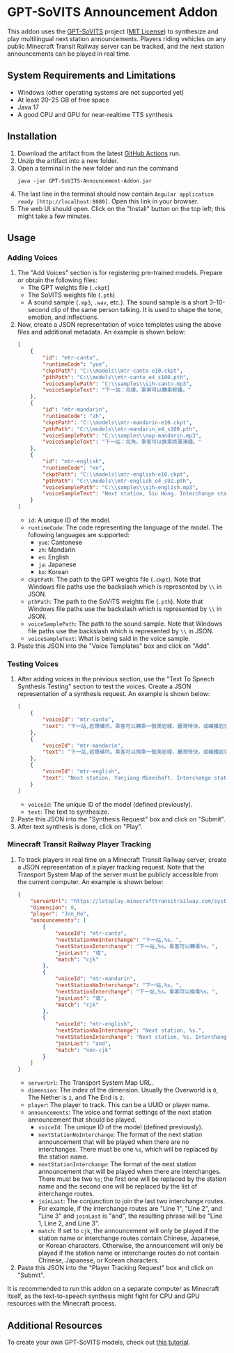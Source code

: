# GPT-SoVITS Announcement Addon

This addon uses the [GPT-SoVITS](https://github.com/RVC-Boss/GPT-SoVITS) project ([MIT License](https://github.com/RVC-Boss/GPT-SoVITS/blob/main/LICENSE)) to synthesize and play multilingual next station announcements.
Players riding vehicles on any public Minecraft Transit Railway server can be tracked, and the next station announcements can be played in real time.

## System Requirements and Limitations

- Windows (other operating systems are not supported yet)
- At least 20–25 GB of free space
- Java 17
- A good CPU and GPU for near-realtime TTS synthesis

## Installation

1. Download the artifact from the latest [GitHub Actions](https://github.com/Minecraft-Transit-Railway/GPT-SoVITS-Announcement-Addon/actions) run.
2. Unzip the artifact into a new folder.
3. Open a terminal in the new folder and run the command
   ```
   java -jar GPT-SoVITS-Announcement-Addon.jar
   ```
4. The last line in the terminal should now contain `Angular application ready [http://localhost:8080]`. Open this link in your browser.
5. The web UI should open. Click on the "Install" button on the top left; this might take a few minutes.

## Usage

### Adding Voices

1. The "Add Voices" section is for registering pre-trained models. Prepare or obtain the following files:
    - The GPT weights file (`.ckpt`)
    - The SoVITS weights file (`.pth`)
    - A sound sample (`.mp3`, `.wav`, etc.). The sound sample is a short 3–10-second clip of the same person talking. It is used to shape the tone, emotion, and inflections.
2. Now, create a JSON representation of voice templates using the above files and additional metadata. An example is shown below:
   ```json
   [
       {
           "id": "mtr-canto",
           "runtimeCode": "yue",
           "ckptPath": "C:\\models\\mtr-canto-e10.ckpt",
           "pthPath": "C:\\models\\mtr-canto_e4_s100.pth",
           "voiceSamplePath": "C:\\samples\\sih-canto.mp3",
           "voiceSampleText": "下一站：兆康。乘客可以轉乘輕鐵。"
       },
       {
           "id": "mtr-mandarin",
           "runtimeCode": "zh",
           "ckptPath": "C:\\models\\mtr-mandarin-e10.ckpt",
           "pthPath": "C:\\models\\mtr-mandarin_e4_s100.pth",
           "voiceSamplePath": "C:\\samples\\nop-mandarin.mp3",
           "voiceSampleText": "下一站：北角。乘客可以換乘將軍澳綫。"
       },
       {
           "id": "mtr-english",
           "runtimeCode": "en",
           "ckptPath": "C:\\models\\mtr-english-e10.ckpt",
           "pthPath": "C:\\models\\mtr-english_e4_s92.pth",
           "voiceSamplePath": "C:\\samples\\sih-english.mp3",
           "voiceSampleText": "Next station, Siu Hong. Interchange station for the light rail."
       }
   ]
   ```
    - `id`: A unique ID of the model.
    - `runtimeCode`: The code representing the language of the model. The following languages are supported:
        - `yue`: Cantonese
        - `zh`: Mandarin
        - `en`: English
        - `ja`: Japanese
        - `ko`: Korean
    - `ckptPath`: The path to the GPT weights file (`.ckpt`). Note that Windows file paths use the backslash which is represented by `\\` in JSON.
    - `pthPath`: The path to the SoVITS weights file (`.pth`). Note that Windows file paths use the backslash which is represented by `\\` in JSON.
    - `voiceSamplePath`: The path to the sound sample. Note that Windows file paths use the backslash which is represented by `\\` in JSON.
    - `voiceSampleText`: What is being said in the voice sample.
3. Paste this JSON into the "Voice Templates" box and click on "Add".

### Testing Voices

1. After adding voices in the previous section, use the "Text To Speech Synthesis Testing" section to test the voices. Create a JSON representation of a synthesis request. An example is shown below:
   ```json
   [
       {
           "voiceId": "mtr-canto",
           "text": "下一站,岩漿礦坑。乘客可以轉乘一號美岩綫，麗灣特快，或礦鐵岩羽綫。"
       },
       {
           "voiceId": "mtr-mandarin",
           "text": "下一站,岩漿礦坑。乘客可以換乘一號美岩綫，麗灣特快，或礦鐵岩羽綫。"
       },
       {
           "voiceId": "mtr-english",
           "text": "Next station, Yanjiang Mineshaft. Interchange station for the Line 1 Meyan Line, Kallos Express, and Wilds Railway Yanyu Line."
       }
   ]
   ```
    - `voiceId`: The unique ID of the model (defined previously).
    - `text`: The text to synthesize.
2. Paste this JSON into the "Synthesis Request" box and click on "Submit".
3. After text synthesis is done, click on "Play".

### Minecraft Transit Railway Player Tracking

1. To track players in real time on a Minecraft Transit Railway server, create a JSON representation of a player tracking request. Note that the Transport System Map of the server must be publicly accessible from the current computer. An example is shown below:
   ```json
   {
       "serverUrl": "https://letsplay.minecrafttransitrailway.com/system-map",
       "dimension": 0,
       "player": "Jon_Ho",
       "announcements": [
           {
               "voiceId": "mtr-canto",
               "nextStationNoInterchange": "下一站,%s。",
               "nextStationInterchange": "下一站,%s。乘客可以轉乘%s。",
   			   "joinLast": "或",
               "match": "cjk"
           },
           {
               "voiceId": "mtr-mandarin",
               "nextStationNoInterchange": "下一站,%s。",
               "nextStationInterchange": "下一站,%s。乘客可以換乘%s。",
   			   "joinLast": "或",
               "match": "cjk"
           },
           {
               "voiceId": "mtr-english",
               "nextStationNoInterchange": "Next station, %s.",
               "nextStationInterchange": "Next station, %s. Interchange station for the %s.",
   			   "joinLast": "and",
               "match": "non-cjk"
           }
       ]
   }
   ```
    - `serverUrl`: The Transport System Map URL.
    - `dimension`: The index of the dimension. Usually the Overworld is `0`, The Nether is `1`, and The End is `2`.
    - `player`: The player to track. This can be a UUID or player name.
    - `announcements`: The voice and format settings of the next station announcement that should be played.
        - `voiceId`: The unique ID of the model (defined previously).
        - `nextStationNoInterchange`: The format of the next station announcement that will be played when there are no interchanges. There must be one `%s`, which will be replaced by the station name.
        - `nextStationInterchange`: The format of the next station announcement that will be played when there are interchanges. There must be two `%s`; the first one will be replaced by the station name and the second one will be replaced by the list of interchange routes.
        - `joinLast`: The conjunction to join the last two interchange routes. For example, if the interchange routes are "Line 1", "Line 2", and "Line 3" and `joinLast` is "and", the resulting phrase will be "Line 1, Line 2, and Line 3".
        - `match`: If set to `cjk`, the announcement will only be played if the station name or interchange routes contain Chinese, Japanese, or Korean characters. Otherwise, the announcement will only be played if the station name or interchange routes do not contain Chinese, Japanese, or Korean characters.
2. Paste this JSON into the "Player Tracking Request" box and click on "Submit".

It is recommended to run this addon on a separate computer as Minecraft itself, as the text-to-speech synthesis might fight for CPU and GPU resources with the Minecraft process.

## Additional Resources

To create your own GPT-SoVITS models, check out [this tutorial](https://www.yuque.com/baicaigongchang1145haoyuangong/ib3g1e/xyyqrfwiu3e2bgyk).
